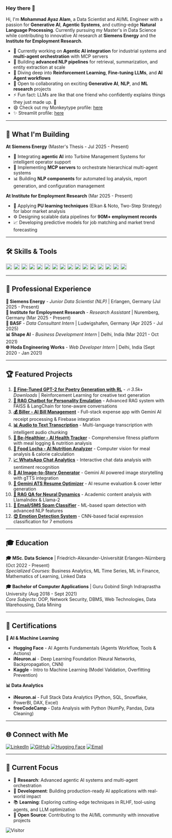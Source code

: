 ### Hey there 👋

Hi, I'm **Mohammad Ayaz Alam**, a Data Scientist and AI/ML Engineer with a passion for **Generative AI**, **Agentic Systems**, and cutting-edge **Natural Language Processing**. Currently pursuing my Master's in Data Science while contributing to innovative AI research at **Siemens Energy** and the **Institute for Employment Research**.

- 🤖 Currently working on **Agentic AI integration** for industrial systems and **multi-agent orchestration** with MCP servers
- 🔬 Building **advanced NLP pipelines** for retrieval, summarization, and entity extraction at scale
- 🌱 Diving deep into **Reinforcement Learning**, **Fine-tuning LLMs**, and **AI Agent workflows**
- 👯 Open to collaborating on exciting **Generative AI**, **NLP**, and **ML research** projects
- ⚡ Fun fact: LLMs are like that one friend who confidently explains things they just made up. 🤣
- 😄 Check out my Monkeytype profile: [here](https://monkeytype.com/profile/rebel47)
- ✨ Streamlit profile: [here](https://share.streamlit.io/user/rebel47)

---

## 🚀 What I'm Building

**At Siemens Energy** (Master's Thesis - Jul 2025 - Present)
- 🤖 Integrating **agentic AI** into Turbine Management Systems for intelligent operator support
- 🔧 Implementing **MCP servers** to orchestrate hierarchical multi-agent systems
- 📊 Building **NLP components** for automated log analysis, report generation, and configuration management

**At Institute for Employment Research** (Mar 2025 - Present)
- 🔬 Applying **PU learning techniques** (Elkan & Noto, Two-Step Strategy) for labor market analysis
- ⚙️ Designing scalable data pipelines for **90M+ employment records**
- 📈 Developing predictive models for job matching and market trend forecasting

---

## 🛠️ Skills & Tools

<code><img height="20" title="Agentic AI" src="https://img.shields.io/badge/-Agentic%20AI-FF6B6B?style=flat&logo=robot&logoColor=white"></code>
<code><img height="20" title="LangChain" src="https://img.shields.io/badge/-LangChain-1C3A3A?style=flat&logo=chainlink&logoColor=white"></code>
<code><img height="20" title="Hugging Face" src="https://img.shields.io/badge/-Hugging%20Face-FFD21E?style=flat&logo=huggingface&logoColor=black"></code>
<code><img height="20" title="OpenAI" src="https://img.shields.io/badge/-OpenAI-412991?style=flat&logo=openai&logoColor=white"></code>
<code><img height="20" title="Python" src="https://img.shields.io/badge/-Python-3776AB?style=flat&logo=python&logoColor=white"></code>
<code><img height="20" title="PyTorch" src="https://img.shields.io/badge/-PyTorch-EE4C2C?style=flat&logo=pytorch&logoColor=white"></code>
<code><img height="20" title="Scikit-learn" src="https://img.shields.io/badge/-Scikit%20Learn-F7931E?style=flat&logo=scikitlearn&logoColor=white"></code>
<code><img height="20" title="Pandas" src="https://img.shields.io/badge/-Pandas-150458?style=flat&logo=pandas&logoColor=white"></code>
<code><img height="20" title="FastAPI" src="https://img.shields.io/badge/-FastAPI-009688?style=flat&logo=fastapi&logoColor=white"></code>
<code><img height="20" title="Django" src="https://img.shields.io/badge/-Django-092E20?style=flat&logo=django&logoColor=white"></code>
<code><img height="20" title="Docker" src="https://img.shields.io/badge/-Docker-2496ED?style=flat&logo=docker&logoColor=white"></code>
<code><img height="20" title="PostgreSQL" src="https://img.shields.io/badge/-PostgreSQL-336791?style=flat&logo=postgresql&logoColor=white"></code>
<code><img height="20" title="Streamlit" src="https://img.shields.io/badge/-Streamlit-FF4B4B?style=flat&logo=streamlit&logoColor=white"></code>
<code><img height="20" title="Plotly" src="https://img.shields.io/badge/-Plotly-3F4F75?style=flat&logo=plotly&logoColor=white"></code>
<code><img height="20" title="Tableau" src="https://img.shields.io/badge/-Tableau-E97627?style=flat&logo=tableau&logoColor=white"></code>
<code><img height="20" title="Power BI" src="https://img.shields.io/badge/-Power%20BI-F2C811?style=flat&logo=powerbi&logoColor=black"></code>

---

## 💼 Professional Experience

**🏢 Siemens Energy** - *Junior Data Scientist (NLP)* | Erlangen, Germany (Jul 2025 - Present)  
**🔬 Institute for Employment Research** - *Research Assistant* | Nuremberg, Germany (Mar 2025 - Present)  
**🧪 BASF** - *Data Consultant Intern* | Ludwigshafen, Germany (Apr 2025 - Jul 2025)  
**📊 Shape AI** - *Business Development Intern* | Delhi, India (Mar 2021 - Oct 2021)  
**🌐 Hoda Engineering Works** - *Web Developer Intern* | Delhi, India (Sept 2020 - Jan 2021)

---

## 🏆 Featured Projects

1. [**🤖 Fine-Tuned GPT-2 for Poetry Generation with RL**](https://huggingface.co/ayazfau/GPT2-124M-poetry-RL) - *🔥 3.5k+ Downloads* | Reinforcement Learning for creative text generation
2. [**💬 RAG Chatbot for Personality Emulation**](https://persona-chat.streamlit.app/) - Advanced RAG system with FAISS & LangChain for tone-aware conversations  
3. [**💰 Biller - AI Bill Management**](https://biller.streamlit.app/) - Full-stack expense app with Gemini AI receipt processing & Firebase integration
4. [**📊 Audio to Text Transcription**](https://speech-to-text-mvp.streamlit.app/) - Multi-language transcription with intelligent audio chunking
5. [**🏥 Be-Healthier - AI Health Tracker**](https://be-healthier.streamlit.app/) - Comprehensive fitness platform with meal logging & nutrition analysis
6. [**🍔 Food Locha - AI Nutrition Analyzer**](https://github.com/rebel47/Food-Locha) - Computer vision for meal analysis & calorie calculation
7. [**📈 WhatsApp Chat Analytics**](https://github.com/rebel47/Whatsapp-Chat-Analyzer) - Interactive chat data analysis with sentiment recognition
8. [**🎨 AI Image-to-Story Generator**](https://github.com/rebel47/imagetostory) - Gemini AI powered image storytelling with gTTS integration
9. [**📄 Gemini ATS Resume Optimizer**](https://github.com/rebel47/ATS-with-Cover-Letter) - AI resume evaluation & cover letter generation
10. [**🧠 RAG QA for Neural Dynamics**](https://github.com/rebel47/RAG-Powered-Q-A-for-Neural-Dynamics-Course-with-LlamaIndex) - Academic content analysis with LlamaIndex & Llama-2
11. [**📧 Email/SMS Spam Classifier**](https://github.com/rebel47/Email-SMS-Classifier) - ML-based spam detection with advanced NLP features
12. [**😊 Emotion Detection System**](https://github.com/rebel47/Emotion-Detection-System) - CNN-based facial expression classification for 7 emotions

---

## 🎓 Education

**🎓 MSc. Data Science** | Friedrich-Alexander-Universität Erlangen-Nürnberg (Oct 2022 - Present)  
*Specialized Courses*: Business Analytics, ML Time Series, ML in Finance, Mathematics of Learning, Linked Data

**🎓 Bachelor of Computer Applications** | Guru Gobind Singh Indraprastha University (Aug 2018 - Sept 2021)  
*Core Subjects*: OOP, Network Security, DBMS, Web Technologies, Data Warehousing, Data Mining

---

## 🏅 Certifications

**🤖 AI & Machine Learning**
- **Hugging Face** - AI Agents Fundamentals (Agents Workflow, Tools & Actions)
- **iNeuron.ai** - Deep Learning Foundation (Neural Networks, Backpropagation, CNN)
- **Kaggle** - Intro to Machine Learning (Model Validation, Overfitting Prevention)

**📊 Data Analytics**
- **iNeuron.ai** - Full Stack Data Analytics (Python, SQL, Snowflake, PowerBI, DAX, Excel)
- **freeCodeCamp** - Data Analysis with Python (NumPy, Pandas, Data Cleaning)


---

## 🌐 Connect with Me

[![LinkedIn](https://img.shields.io/badge/-LinkedIn-0077B5?style=flat&logo=linkedin&logoColor=white)](https://linkedin.com/in/ayaz-alam)
[![GitHub](https://img.shields.io/badge/-GitHub-181717?style=flat&logo=github&logoColor=white)](https://github.com/rebel47)
[![Hugging Face](https://img.shields.io/badge/-Hugging%20Face-FFD21E?style=flat&logo=huggingface&logoColor=black)](https://huggingface.co/ayazfau)
[![Email](https://img.shields.io/badge/-Email-D14836?style=flat&logo=gmail&logoColor=white)](mailto:alam.ayaz47@gmail.com)

---

## 🎯 Current Focus

- 🔬 **Research**: Advanced agentic AI systems and multi-agent orchestration
- 🤖 **Development**: Building production-ready AI applications with real-world impact
- 📚 **Learning**: Exploring cutting-edge techniques in RLHF, tool-using agents, and LLM optimization
- 🌟 **Open Source**: Contributing to the AI/ML community with innovative projects

![Visitor](https://visitor-badge.laobi.icu/badge?page_id=rebel47.rebel47)

